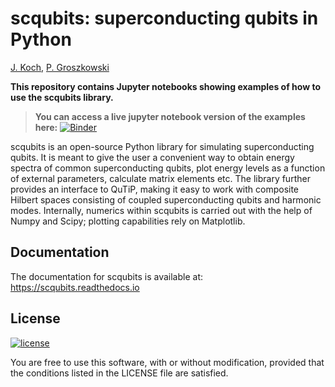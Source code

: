 scqubits: superconducting qubits in Python
===========================================

[J. Koch](https://github.com/jkochNU), [P. Groszkowski](https://github.com/petergthatsme)


**This repository contains Jupyter notebooks showing examples of how to use the scqubits library.**

> **You can access a live jupyter notebook version of the examples here:** [![Binder](https://mybinder.org/badge_logo.svg)](https://mybinder.org/v2/gh/scqubits/scqubits-examples/released)

scqubits is an open-source Python library for simulating superconducting qubits. It is meant to give the user
a convenient way to obtain energy spectra of common superconducting qubits, plot energy levels as a function of
external parameters, calculate matrix elements etc. The library further provides an interface to QuTiP, making it
easy to work with composite Hilbert spaces consisting of coupled superconducting qubits and harmonic modes.
Internally, numerics within scqubits is carried out with the help of Numpy and Scipy; plotting capabilities rely on
Matplotlib.


Documentation
-------------

The documentation for scqubits is available at: https://scqubits.readthedocs.io



License
-------
[![license](https://img.shields.io/badge/license-New%20BSD-blue.svg)](http://en.wikipedia.org/wiki/BSD_licenses#3-clause_license_.28.22Revised_BSD_License.22.2C_.22New_BSD_License.22.2C_or_.22Modified_BSD_License.22.29)

You are free to use this software, with or without modification, provided that the conditions listed in the LICENSE file are satisfied.
